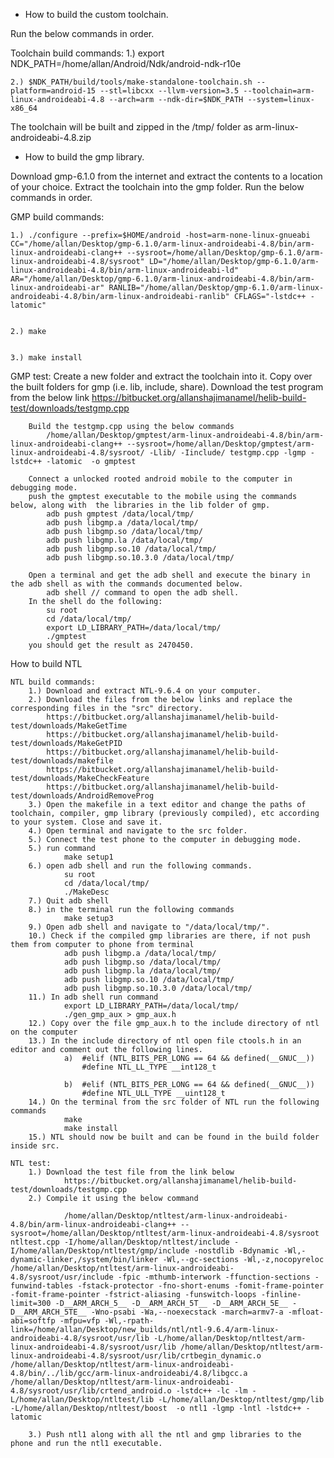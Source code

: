 - How to build the custom toolchain.

Run the below commands in order.

Toolchain build commands:
	1.) export NDK_PATH=/home/allan/Android/Ndk/android-ndk-r10e

	2.) $NDK_PATH/build/tools/make-standalone-toolchain.sh --platform=android-15 --stl=libcxx --llvm-version=3.5 --toolchain=arm-linux-androideabi-4.8 --arch=arm --ndk-dir=$NDK_PATH --system=linux-x86_64

The toolchain will be built and zipped in the /tmp/ folder as arm-linux-androideabi-4.8.zip

- How to build the gmp library.

Download gmp-6.1.0 from the internet and extract the contents to a location of your choice. 
Extract the toolchain into the gmp folder.
Run the below commands in order.

GMP build commands:

	1.) ./configure --prefix=$HOME/android -host=arm-none-linux-gnueabi CC="/home/allan/Desktop/gmp-6.1.0/arm-linux-androideabi-4.8/bin/arm-linux-androideabi-clang++ --sysroot=/home/allan/Desktop/gmp-6.1.0/arm-linux-androideabi-4.8/sysroot" LD="/home/allan/Desktop/gmp-6.1.0/arm-linux-androideabi-4.8/bin/arm-linux-androideabi-ld" AR="/home/allan/Desktop/gmp-6.1.0/arm-linux-androideabi-4.8/bin/arm-linux-androideabi-ar" RANLIB="/home/allan/Desktop/gmp-6.1.0/arm-linux-androideabi-4.8/bin/arm-linux-androideabi-ranlib" CFLAGS="-lstdc++ -latomic"


	2.) make


	3.) make install
	
GMP test:
		Create a new folder and extract the toolchain into it. 
		Copy over the built folders for gmp (i.e. lib, include, share).
		Download the test program from the below link
			https://bitbucket.org/allanshajimanamel/helib-build-test/downloads/testgmp.cpp

		Build the testgmp.cpp using the below commands	
			/home/allan/Desktop/gmptest/arm-linux-androideabi-4.8/bin/arm-linux-androideabi-clang++ --sysroot=/home/allan/Desktop/gmptest/arm-linux-androideabi-4.8/sysroot/ -Llib/ -Iinclude/ testgmp.cpp -lgmp -lstdc++ -latomic  -o gmptest
	
		Connect a unlocked rooted android mobile to the computer in debugging mode.
		push the gmptest executable to the mobile using the commands below, along with  the libraries in the lib folder of gmp.
			adb push gmptest /data/local/tmp/
			adb push libgmp.a /data/local/tmp/
			adb push libgmp.so /data/local/tmp/
			adb push libgmp.la /data/local/tmp/
			adb push libgmp.so.10 /data/local/tmp/
			adb push libgmp.so.10.3.0 /data/local/tmp/
	
		Open a terminal and get the adb shell and execute the binary in the adb shell as with the commands documented below.
			adb shell // command to open the adb shell.
		In the shell do the following:
			su root
			cd /data/local/tmp/
			export LD_LIBRARY_PATH=/data/local/tmp/
			./gmptest
		you should get the result as 2470450.

How to build NTL

	NTL build commands: 
		1.) Download and extract NTL-9.6.4 on your computer.
		2.) Download the files from the below links and replace the corresponding files in the "src" directory.
			https://bitbucket.org/allanshajimanamel/helib-build-test/downloads/MakeGetTime
			https://bitbucket.org/allanshajimanamel/helib-build-test/downloads/MakeGetPID
			https://bitbucket.org/allanshajimanamel/helib-build-test/downloads/makefile
			https://bitbucket.org/allanshajimanamel/helib-build-test/downloads/MakeCheckFeature
			https://bitbucket.org/allanshajimanamel/helib-build-test/downloads/AndroidRemoveProg
		3.) Open the makefile in a text editor and change the paths of toolchain, compiler, gmp library (previously compiled), etc according to your system. Close and save it.
		4.) Open terminal and navigate to the src folder.
		5.) Connect the test phone to the computer in debugging mode.
		5.) run command 
				make setup1
		6.) open adb shell and run the following commands.
				su root
				cd /data/local/tmp/
				./MakeDesc
		7.) Quit adb shell
		8.) in the terminal run the following commands
				make setup3
		9.) Open adb shell and navigate to "/data/local/tmp/".
		10.) Check if the compiled gmp libraries are there, if not push them from computer to phone from terminal
				adb push libgmp.a /data/local/tmp/
				adb push libgmp.so /data/local/tmp/
				adb push libgmp.la /data/local/tmp/
				adb push libgmp.so.10 /data/local/tmp/
				adb push libgmp.so.10.3.0 /data/local/tmp/
		11.) In adb shell run command
				export LD_LIBRARY_PATH=/data/local/tmp/
				./gen_gmp_aux > gmp_aux.h
		12.) Copy over the file gmp_aux.h to the include directory of ntl on the computer
		13.) In the include directory of ntl open file ctools.h in an editor and comment out the following lines.
				a) 	#elif (NTL_BITS_PER_LONG == 64 && defined(__GNUC__))
					#define NTL_LL_TYPE __int128_t
					
				b)	#elif (NTL_BITS_PER_LONG == 64 && defined(__GNUC__))
					#define NTL_ULL_TYPE __uint128_t
		14.) On the terminal from the src folder of NTL run the following commands
				make
				make install
		15.) NTL should now be built and can be found in the build folder inside src.
		
	NTL test:
		1.) Download the test file from the link below
				https://bitbucket.org/allanshajimanamel/helib-build-test/downloads/testgmp.cpp
		2.) Compile it using the below command
				
				/home/allan/Desktop/ntltest/arm-linux-androideabi-4.8/bin/arm-linux-androideabi-clang++ --sysroot=/home/allan/Desktop/ntltest/arm-linux-androideabi-4.8/sysroot ntltest.cpp -I/home/allan/Desktop/ntltest/include -I/home/allan/Desktop/ntltest/gmp/include -nostdlib -Bdynamic -Wl,-dynamic-linker,/system/bin/linker -Wl,--gc-sections -Wl,-z,nocopyreloc /home/allan/Desktop/ntltest/arm-linux-androideabi-4.8/sysroot/usr/include -fpic -mthumb-interwork -ffunction-sections -funwind-tables -fstack-protector -fno-short-enums -fomit-frame-pointer -fomit-frame-pointer -fstrict-aliasing -funswitch-loops -finline-limit=300 -D__ARM_ARCH_5__ -D__ARM_ARCH_5T__ -D__ARM_ARCH_5E__ -D__ARM_ARCH_5TE__ -Wno-psabi -Wa,--noexecstack -march=armv7-a -mfloat-abi=softfp -mfpu=vfp -Wl,-rpath-link=/home/allan/Desktop/new_builds/ntl/ntl-9.6.4/arm-linux-androideabi-4.8/sysroot/usr/lib -L/home/allan/Desktop/ntltest/arm-linux-androideabi-4.8/sysroot/usr/lib /home/allan/Desktop/ntltest/arm-linux-androideabi-4.8/sysroot/usr/lib/crtbegin_dynamic.o /home/allan/Desktop/ntltest/arm-linux-androideabi-4.8/bin/../lib/gcc/arm-linux-androideabi/4.8/libgcc.a /home/allan/Desktop/ntltest/arm-linux-androideabi-4.8/sysroot/usr/lib/crtend_android.o -lstdc++ -lc -lm -L/home/allan/Desktop/ntltest/lib -L/home/allan/Desktop/ntltest/gmp/lib -L/home/allan/Desktop/ntltest/boost  -o ntl1 -lgmp -lntl -lstdc++ -latomic
				
		3.) Push ntl1 along with all the ntl and gmp libraries to the phone and run the ntl1 executable.